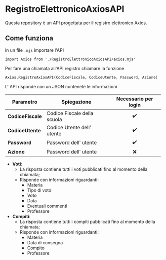 # RegistroElettronicoAxiosAPI
Questa repository è un API progettata per il registro elettronico Axios.
## Come funziona
In un file `.mjs` importare l'API 

`import Axios from './RegistroElettronicoAxiosAPI/axios.mjs'`

Per fare una chiamata all'API registro chiamare la funzione

`Axios.RegistroAxiosAPI(CodiceFiscale, CodiceUtente, Password, Azione)`

L' API risponde con un JSON contenete le informazioni

|    Parametro    |  Spiegazione | Necessario per login |
|-----------------|--------------|:----------------------:|
|**CodiceFiscale**|Codice Fiscale della scuola  |:heavy_check_mark:|
| **CodiceUtente**|Codice Utente dell' utente   |:heavy_check_mark:|
|   **Password**  | Password dell' utente       |:heavy_check_mark:|
|    **Azione**   | Password dell' utente       |:x:|


 - **Voti**: 
	  - La risposta contiene tutti i voti pubblicati fino al momento della chiamata;
	 - Risponde con informazioni riguardanti: 
		- Materia
		- Tipo di voto
		- Voto
		- Data
		- Eventuali commenti
		- Professore
- **Compiti**:
	- La risposta contiene tutti i compiti pubblicati fino al momento della chiamata;
	- Risponde con informazioni riguardanti:
		- Materia
		- Data di consegna
		- Compito
		- Professore
